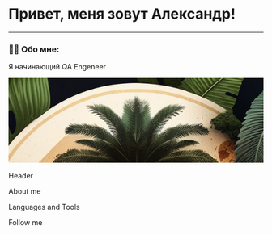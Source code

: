 # Привет, меня зовут Александр!

---

### :man_technologist: Обо мне:

Я начинающий QA Engeneer

<p align="center">
 <img width="600" src="asserts/1.jpg"/>
</p>


Header

About me

Languages and Tools

Follow me
